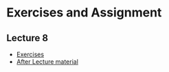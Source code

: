 # Exercises and Assignment

##  Lecture 8

- [Exercises](https://tx00ey87.github.io/sp2022/lecture-08/exercises)
- [After Lecture material](https://tx00ey87.github.io/sp2022/lecture-08/post-lecture)